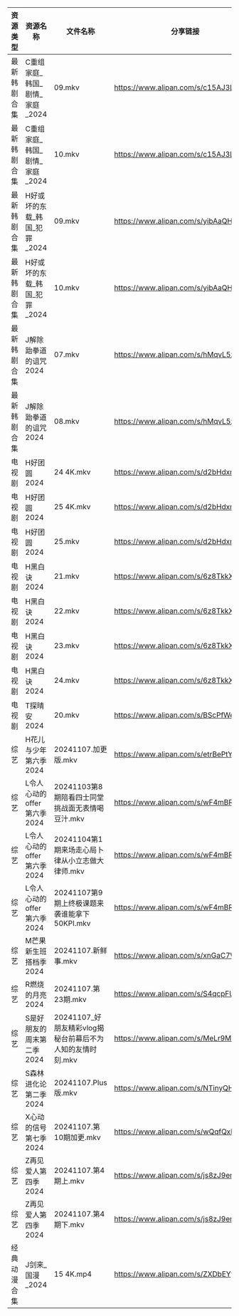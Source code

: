 | 资源类型   | 资源名称                | 文件名称                                  | 分享链接                                 | 更新时间                |
| ------ | ------------------- | ------------------------------------- | ------------------------------------ | ------------------- |
| 最新韩剧合集 | C重组家庭_韩国_剧情_家庭_2024 | 09.mkv                                | https://www.alipan.com/s/c15AJ3LnYiE | 2024-11-07 00:05:13 |
| 最新韩剧合集 | C重组家庭_韩国_剧情_家庭_2024 | 10.mkv                                | https://www.alipan.com/s/c15AJ3LnYiE | 2024-11-07 00:05:13 |
| 最新韩剧合集 | H好或坏的东载_韩国_犯罪_2024  | 09.mkv                                | https://www.alipan.com/s/yibAaQHi4z2 | 2024-11-07 12:05:38 |
| 最新韩剧合集 | H好或坏的东载_韩国_犯罪_2024  | 10.mkv                                | https://www.alipan.com/s/yibAaQHi4z2 | 2024-11-07 12:05:37 |
| 最新韩剧合集 | J解除跆拳道的诅咒2024       | 07.mkv                                | https://www.alipan.com/s/hMqvL5zqZ6q | 2024-11-07 18:05:49 |
| 最新韩剧合集 | J解除跆拳道的诅咒2024       | 08.mkv                                | https://www.alipan.com/s/hMqvL5zqZ6q | 2024-11-07 18:05:49 |
| 电视剧    | H好团圆2024            | 24 4K.mkv                             | https://www.alipan.com/s/d2bHdxmufLL | 2024-11-07 00:05:31 |
| 电视剧    | H好团圆2024            | 25 4K.mkv                             | https://www.alipan.com/s/d2bHdxmufLL | 2024-11-07 00:05:30 |
| 电视剧    | H好团圆2024            | 25.mkv                                | https://www.alipan.com/s/d2bHdxmufLL | 2024-11-07 00:05:30 |
| 电视剧    | H黑白诀2024            | 21.mkv                                | https://www.alipan.com/s/6z8TkkXMQkW | 2024-11-07 14:05:35 |
| 电视剧    | H黑白诀2024            | 22.mkv                                | https://www.alipan.com/s/6z8TkkXMQkW | 2024-11-07 14:05:35 |
| 电视剧    | H黑白诀2024            | 23.mkv                                | https://www.alipan.com/s/6z8TkkXMQkW | 2024-11-07 14:05:34 |
| 电视剧    | H黑白诀2024            | 24.mkv                                | https://www.alipan.com/s/6z8TkkXMQkW | 2024-11-07 14:05:34 |
| 电视剧    | T探晴安2024            | 20.mkv                                | https://www.alipan.com/s/BScPfWednTi | 2024-11-07 14:06:38 |
| 综艺     | H花儿与少年第六季2024       | 20241107.加更版.mkv                      | https://www.alipan.com/s/etrBePtYsJ7 | 2024-11-07 14:07:18 |
| 综艺     | L令人心动的offer第六季2024  | 20241103第8期陪看四士同堂挑战面无表情喝豆汁.mkv        | https://www.alipan.com/s/wF4mBRf7vAS | 2024-11-07 14:07:27 |
| 综艺     | L令人心动的offer第六季2024  | 20241104第1期来场走心局卜律从小立志做大律师.mkv        | https://www.alipan.com/s/wF4mBRf7vAS | 2024-11-07 14:07:26 |
| 综艺     | L令人心动的offer第六季2024  | 20241107第9期上终极课题来袭谁能拿下50KPI.mkv       | https://www.alipan.com/s/wF4mBRf7vAS | 2024-11-07 14:07:26 |
| 综艺     | M芒果新生班搭档季2024       | 20241107.新鲜事.mkv                      | https://www.alipan.com/s/xnGaC7WzgLK | 2024-11-07 14:07:38 |
| 综艺     | R燃烧的月亮2024          | 20241107.第23期.mkv                     | https://www.alipan.com/s/S4qcpFUguQa | 2024-11-07 14:07:55 |
| 综艺     | S是好朋友的周末第二季2024     | 20241107_好朋友精彩vlog揭秘台前幕后不为人知的友情时刻.mkv | https://www.alipan.com/s/MeLr9M3vuvt | 2024-11-07 14:08:03 |
| 综艺     | S森林进化论第二季2024       | 20241107.Plus版.mkv                    | https://www.alipan.com/s/NTinyQH8gfp | 2024-11-07 14:08:05 |
| 综艺     | X心动的信号第七季2024       | 20241107.第10期加更.mkv                   | https://www.alipan.com/s/wQqfQxMS8Sx | 2024-11-07 14:08:38 |
| 综艺     | Z再见爱人第四季2024        | 20241107.第4期上.mkv                     | https://www.alipan.com/s/js8zJ9enmDc | 2024-11-07 14:08:51 |
| 综艺     | Z再见爱人第四季2024        | 20241107.第4期下.mkv                     | https://www.alipan.com/s/js8zJ9enmDc | 2024-11-07 14:08:51 |
| 经典动漫合集 | J剑来_国漫_2024         | 15 4K.mp4                             | https://www.alipan.com/s/ZXDbEYyKrjr | 2024-11-07 00:05:41 |
